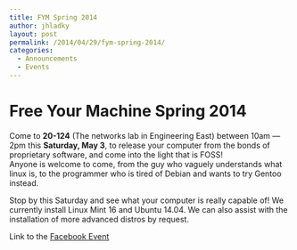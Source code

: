 ```yaml
---
title: FYM Spring 2014
author: jhladky
layout: post
permalink: /2014/04/29/fym-spring-2014/
categories:
  - Announcements
  - Events
---
```

# Free Your Machine Spring 2014

Come to **20-124** (The networks lab in Engineering East) between 10am &#8212; 2pm this **Saturday, May 3**, to release your computer from the bonds of proprietary software, and come into the light that is FOSS!  
Anyone is welcome to come, from the guy who vaguely understands what linux is, to the programmer who is tired of Debian and wants to try Gentoo instead.

Stop by this Saturday and see what your computer is really capable of! We currently install Linux Mint 16 and Ubuntu 14.04. We can also assist with the installation of more advanced distros by request.

Link to the [Facebook Event][1]

 [1]: https://www.facebook.com/events/296093377215623/